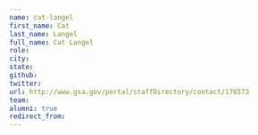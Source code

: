 ```yaml
---
name: cat-langel
first_name: Cat
last_name: Langel
full_name: Cat Langel
role: 
city: 
state: 
github: 
twitter: 
url: http://www.gsa.gov/portal/staffDirectory/contact/176573
team: 
alumni: true
redirect_from: 
---
```

